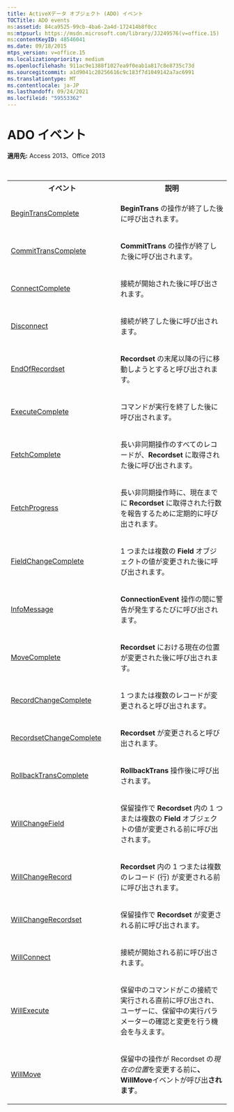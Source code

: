 ```yaml
---
title: ActiveXデータ オブジェクト (ADO) イベント
TOCTitle: ADO events
ms:assetid: 84ca9525-99cb-4ba6-2a4d-172414b8f0cc
ms:mtpsurl: https://msdn.microsoft.com/library/JJ249576(v=office.15)
ms:contentKeyID: 48546041
ms.date: 09/18/2015
mtps_version: v=office.15
ms.localizationpriority: medium
ms.openlocfilehash: 911ac9e1388f1027ea9f0eab1a817c8e8735c73d
ms.sourcegitcommit: a1d9041c20256616c9c183f7d1049142a7ac6991
ms.translationtype: MT
ms.contentlocale: ja-JP
ms.lasthandoff: 09/24/2021
ms.locfileid: "59553362"
---
```

# <a name="ado-events"></a>ADO イベント

**適用先:** Access 2013、Office 2013

<br/>

<table>
<colgroup>
<col style="width: 50%" />
<col style="width: 50%" />
</colgroup>
<tbody>
<tr class="even">
<th>イベント</th>
<th>説明</th>
</tr>
<tr class="odd">
<td><p><a href="begintranscomplete-committranscomplete-and-rollbacktranscomplete-events-ado.md">BeginTransComplete</a></p></td>
<td><p><strong>BeginTrans</strong> の操作が終了した後に呼び出されます。</p></td>
</tr>
<tr class="even">
<td><p><a href="begintranscomplete-committranscomplete-and-rollbacktranscomplete-events-ado.md">CommitTransComplete</a></p></td>
<td><p><strong>CommitTrans</strong> の操作が終了した後に呼び出されます。</p></td>
</tr>
<tr class="odd">
<td><p><a href="connectcomplete-and-disconnect-events-ado.md">ConnectComplete</a></p></td>
<td><p>接続が開始された後に呼び出されます。</p></td>
</tr>
<tr class="even">
<td><p><a href="connectcomplete-and-disconnect-events-ado.md">Disconnect</a></p></td>
<td><p>接続が終了した後に呼び出されます。</p></td>
</tr>
<tr class="odd">
<td><p><a href="endofrecordset-event-ado.md">EndOfRecordset</a></p></td>
<td><p><strong>Recordset</strong> の末尾以降の行に移動しようとすると呼び出されます。</p></td>
</tr>
<tr class="even">
<td><p><a href="executecomplete-event-ado.md">ExecuteComplete</a></p></td>
<td><p>コマンドが実行を終了した後に呼び出されます。</p></td>
</tr>
<tr class="odd">
<td><p><a href="fetchcomplete-event-ado.md">FetchComplete</a></p></td>
<td><p>長い非同期操作のすべてのレコードが、<strong>Recordset</strong> に取得された後に呼び出されます。</p></td>
</tr>
<tr class="even">
<td><p><a href="fetchprogress-event-ado.md">FetchProgress</a></p></td>
<td><p>長い非同期操作時に、現在までに <strong>Recordset</strong> に取得された行数を報告するために定期的に呼び出されます。</p></td>
</tr>
<tr class="odd">
<td><p><a href="willchangefield-and-fieldchangecomplete-events-ado.md">FieldChangeComplete</a></p></td>
<td><p>1 つまたは複数の <strong>Field</strong> オブジェクトの値が変更された後に呼び出されます。</p></td>
</tr>
<tr class="even">
<td><p><a href="infomessage-event-ado.md">InfoMessage</a></p></td>
<td><p><strong>ConnectionEvent</strong> 操作の間に警告が発生するたびに呼び出されます。</p></td>
</tr>
<tr class="odd">
<td><p><a href="willmove-and-movecomplete-events-ado.md">MoveComplete</a></p></td>
<td><p><strong>Recordset</strong> における現在の位置が変更された後に呼び出されます。</p></td>
</tr>
<tr class="even">
<td><p><a href="willchangerecord-and-recordchangecomplete-events-ado.md">RecordChangeComplete</a></p></td>
<td><p>1 つまたは複数のレコードが変更されると呼び出されます。</p></td>
</tr>
<tr class="odd">
<td><p><a href="willchangerecordset-and-recordsetchangecomplete-events-ado.md">RecordsetChangeComplete</a></p></td>
<td><p><strong>Recordset</strong> が変更されると呼び出されます。</p></td>
</tr>
<tr class="even">
<td><p><a href="begintranscomplete-committranscomplete-and-rollbacktranscomplete-events-ado.md">RollbackTransComplete</a></p></td>
<td><p><strong>RollbackTrans</strong> 操作後に呼び出されます。</p></td>
</tr>
<tr class="odd">
<td><p><a href="willchangefield-and-fieldchangecomplete-events-ado.md">WillChangeField</a></p></td>
<td><p>保留操作で <strong>Recordset</strong> 内の 1 つまたは複数の <strong>Field</strong> オブジェクトの値が変更される前に呼び出されます。</p></td>
</tr>
<tr class="even">
<td><p><a href="willchangerecord-and-recordchangecomplete-events-ado.md">WillChangeRecord</a></p></td>
<td><p><strong>Recordset</strong> 内の 1 つまたは複数のレコード (行) が変更される前に呼び出されます。</p></td>
</tr>
<tr class="odd">
<td><p><a href="willchangerecordset-and-recordsetchangecomplete-events-ado.md">WillChangeRecordset</a></p></td>
<td><p>保留操作で <strong>Recordset</strong> が変更される前に呼び出されます。</p></td>
</tr>
<tr class="even">
<td><p><a href="willconnect-event-ado.md">WillConnect</a></p></td>
<td><p>接続が開始される前に呼び出されます。</p></td>
</tr>
<tr class="odd">
<td><p><a href="willexecute-event-ado.md">WillExecute</a></p></td>
<td><p>保留中のコマンドがこの接続で実行される直前に呼び出され、ユーザーに、保留中の実行パラメーターの確認と変更を行う機会を与えます。</p></td>
</tr>
<tr class="even">
<td><p><a href="willmove-and-movecomplete-events-ado.md">WillMove</a></p></td>
<td><p>保留中の操作が Recordset の<em>現在の位置</em>を変更する前に<strong>、WillMove</strong>イベントが呼び出<strong>されます</strong>。</p></td>
</tr>
</tbody>
</table>

<br/>
